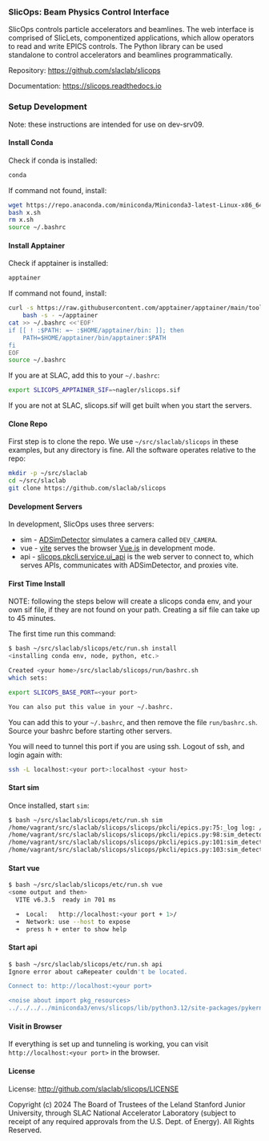 ### SlicOps: Beam Physics Control Interface

SlicOps controls particle accelerators and beamlines. The web
interface is comprised of SlicLets, componentized applications, which
allow operators to read and write EPICS controls.  The Python library
can be used standalone to control accelerators and beamlines
programmatically.

Repository: https://github.com/slaclab/slicops

Documentation: https://slicops.readthedocs.io


### Setup Development

Note: these instructions are intended for use on dev-srv09.

#### Install Conda

Check if conda is installed:

```sh
conda
```

If command not found, install:

```sh
wget https://repo.anaconda.com/miniconda/Miniconda3-latest-Linux-x86_64.sh -O x.sh
bash x.sh
rm x.sh
source ~/.bashrc
```

#### Install Apptainer

Check if apptainer is installed:

```sh
apptainer
```

If command not found, install:

```sh
curl -s https://raw.githubusercontent.com/apptainer/apptainer/main/tools/install-unprivileged.sh | \
    bash -s - ~/apptainer
cat >> ~/.bashrc <<'EOF'
if [[ ! :$PATH: =~ :$HOME/apptainer/bin: ]]; then
    PATH=$HOME/apptainer/bin/apptainer:$PATH
fi
EOF
source ~/.bashrc
```

If you are at SLAC, add this to your `~/.bashrc`:

```sh
export SLICOPS_APPTAINER_SIF=~nagler/slicops.sif
```

If you are not at SLAC, slicops.sif will get built when you start the servers.


#### Clone Repo

First step is to clone the repo. We use `~/src/slaclab/slicops` in
these examples, but any directory is fine. All the software operates
relative to the repo:

```sh
mkdir -p ~/src/slaclab
cd ~/src/slaclab
git clone https://github.com/slaclab/slicops
```

#### Development Servers

In development, SlicOps uses three servers:

- sim - [ADSimDetector](https://areadetector.github.io/areaDetector/ADSimDetector/simDetector.html) simulates a camera called `DEV_CAMERA`.
- vue - [vite](https://vite.dev) serves the browser [Vue.js](https://vuejs.org) in development mode.
- api - [slicops.pkcli.service.ui_api](https://github.com/slaclab/slicops/blob/main/slicops/pkcli/service.py) is the web server to connect to, which serves APIs, communicates with ADSimDetector, and proxies vite.

#### First Time Install
NOTE: following the steps below will create a slicops conda env, and your own sif file, if they are not found on your path.
Creating a sif file can take up to 45 minutes.

The first time run this command:

```sh
$ bash ~/src/slaclab/slicops/etc/run.sh install
<installing conda env, node, python, etc.>

Created <your home>/src/slaclab/slicops/run/bashrc.sh
which sets:

export SLICOPS_BASE_PORT=<your port>

You can also put this value in your ~/.bashrc.
```

You can add this to your `~/.bashrc`, and then remove the file
`run/bashrc.sh`. Source your bashrc before starting other servers.

You will need to tunnel this port if you are using ssh. Logout of ssh,
and login again with:

```sh
ssh -L localhost:<your port>:localhost <your host>
```

#### Start sim

Once installed, start `sim`:

```sh
$ bash ~/src/slaclab/slicops/etc/run.sh sim
/home/vagrant/src/slaclab/slicops/slicops/pkcli/epics.py:75:_log log: /sdf/home/n/nagler/sim_detector.log
/home/vagrant/src/slaclab/slicops/slicops/pkcli/epics.py:98:sim_detector started pid=200; sleep 2 seconds
/home/vagrant/src/slaclab/slicops/slicops/pkcli/epics.py:101:sim_detector initializing sim detector
/home/vagrant/src/slaclab/slicops/slicops/pkcli/epics.py:103:sim_detector waiting for pid=200 to exit
```

#### Start vue

```sh
$ bash ~/src/slaclab/slicops/etc/run.sh vue
<some output and then>
  VITE v6.3.5  ready in 701 ms

  ➜  Local:   http://localhost:<your port + 1>/
  ➜  Network: use --host to expose
  ➜  press h + enter to show help
```

#### Start api

```sh
$ bash ~/src/slaclab/slicops/etc/run.sh api
Ignore error about caRepeater couldn't be located.

Connect to: http://localhost:<your port>

<noise about import pkg_resources>
../../../../miniconda3/envs/slicops/lib/python3.12/site-packages/pykern/pkasyncio.py:61:_do name=None ip=127.0.0.1 port=<your port>
```

#### Visit in Browser

If everything is set up and tunneling is working, you can visit
`http://localhost:<your port>` in the browser.

#### License

License: http://github.com/slaclab/slicops/LICENSE

Copyright (c) 2024 The Board of Trustees of the Leland Stanford Junior University, through SLAC National Accelerator Laboratory (subject to receipt of any required approvals from the U.S. Dept. of Energy).  All Rights Reserved.

